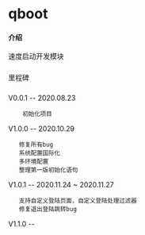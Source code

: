 # qboot
#### 介绍
速度启动开发模块

###
里程碑
###
V0.0.1 -- 2020.08.23

        初始化项目
        
V1.0.0 -- 2020.10.29
    
       修复所有bug
       系统配置国际化
       多环境配置
       整理第一版初始化语句

V1.0.1 -- 2020.11.24 ~ 2020.11.27 

       支持自定义登陆页面，自定义登陆处理过滤器
       修复退出登陆跳转bug
       
V1.1.0 --         
       
       